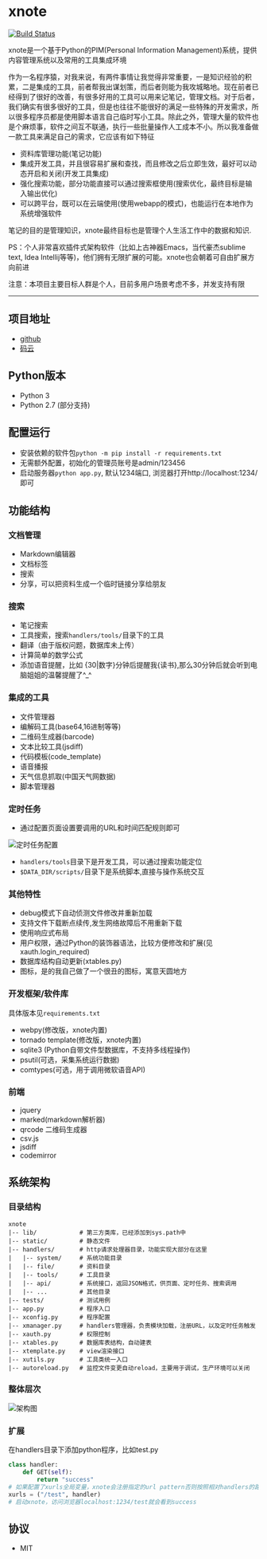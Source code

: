 # xnote

[![Build Status](https://travis-ci.org/xupingmao/xnote.svg?branch=master)](https://travis-ci.org/xupingmao/xnote)

xnote是一个基于Python的PIM(Personal Information Management)系统，提供内容管理系统以及常用的工具集成环境

作为一名程序猿，对我来说，有两件事情让我觉得非常重要，一是知识经验的积累，二是集成的工具，前者帮我出谋划策，而后者则能为我攻城略地。现在前者已经得到了很好的改善，有很多好用的工具可以用来记笔记，管理文档。对于后者，我们确实有很多很好的工具，但是也往往不能很好的满足一些特殊的开发需求，所以很多程序员都是使用脚本语言自己临时写小工具。除此之外，管理大量的软件也是个麻烦事，软件之间互不联通，执行一些批量操作人工成本不小。所以我准备做一款工具来满足自己的需求，它应该有如下特征

- 资料库管理功能(笔记功能)
- 集成开发工具，并且很容易扩展和查找，而且修改之后立即生效，最好可以动态开启和关闭(开发工具集成)
- 强化搜索功能，部分功能直接可以通过搜索框使用(搜索优化，最终目标是输入输出优化)
- 可以跨平台，既可以在云端使用(使用webapp的模式)，也能运行在本地作为系统增强软件
 
笔记的目的是管理知识，xnote最终目标也是管理个人生活工作中的数据和知识.

PS：个人非常喜欢插件式架构软件（比如上古神器Emacs，当代豪杰sublime text, Idea Intellij等等)，他们拥有无限扩展的可能。xnote也会朝着可自由扩展方向前进

注意：本项目主要目标人群是个人，目前多用户场景考虑不多，并发支持有限

-----
## 项目地址
- [github](https://github.com/xupingmao/xnote)
- [码云](https://git.oschina.net/xupingmao/xnote)

## Python版本

- Python 3
- Python 2.7 (部分支持)

## 配置运行
- 安装依赖的软件包```python -m pip install -r requirements.txt```
- 无需额外配置，初始化的管理员账号是admin/123456
- 启动服务器`python app.py`, 默认1234端口, 浏览器打开http://localhost:1234/ 即可

## 功能结构

### 文档管理
- Markdown编辑器
- 文档标签
- 搜索
- 分享，可以把资料生成一个临时链接分享给朋友

### 搜索
- 笔记搜索
- 工具搜索，搜索`handlers/tools/`目录下的工具
- 翻译（由于版权问题，数据库未上传）
- 计算简单的数学公式
- 添加语音提醒，比如 {30|数字}分钟后提醒我{读书},那么30分钟后就会听到电脑姐姐的温馨提醒了^_^


### 集成的工具
- 文件管理器
- 编解码工具(base64,16进制等等)
- 二维码生成器(barcode)
- 文本比较工具(jsdiff)
- 代码模板(code\_template)
- 语音播报
- 天气信息抓取(中国天气网数据)
- 脚本管理器


### 定时任务
- 通过配置页面设置要调用的URL和时间匹配规则即可

![定时任务配置](https://git.oschina.net/xupingmao/xnote/raw/master/static/image/%E5%AE%9A%E6%97%B6%E4%BB%BB%E5%8A%A1%E9%85%8D%E7%BD%AE.PNG)

- `handlers/tools`目录下是开发工具，可以通过搜索功能定位
- `$DATA_DIR/scripts/`目录下是系统脚本,直接与操作系统交互

### 其他特性
- debug模式下自动侦测文件修改并重新加载
- 支持文件下载断点续传,发生网络故障后不用重新下载
- 使用响应式布局
- 用户权限，通过Python的装饰器语法，比较方便修改和扩展(见xauth.login_required)
- 数据库结构自动更新(xtables.py)
- 图标，是的我自己做了一个很丑的图标，寓意天圆地方

### 开发框架/软件库

具体版本见`requirements.txt`

- webpy(修改版，xnote内置)
- tornado template(修改版，xnote内置)
- sqlite3 (Python自带文件型数据库，不支持多线程操作)
- psutil(可选，采集系统运行数据)
- comtypes(可选，用于调用微软语音API)

### 前端

- jquery
- marked(markdown解析器)
- qrcode 二维码生成器
- csv.js
- jsdiff
- codemirror

## 系统架构

### 目录结构
```
xnote
|-- lib/            # 第三方类库，已经添加到sys.path中
|-- static/         # 静态文件
|-- handlers/       # http请求处理器目录，功能实现大部分在这里
|   |-- system/     # 系统功能目录
|   |-- file/       # 资料目录
|   |-- tools/      # 工具目录
|   |-- api/        # 系统接口，返回JSON格式，供页面、定时任务、搜索调用
|   |-- ...         # 其他目录
|-- tests/          # 测试用例
|-- app.py          # 程序入口
|-- xconfig.py      # 程序配置
|-- xmanager.py     # handlers管理器，负责模块加载，注册URL，以及定时任务触发
|-- xauth.py        # 权限控制
|-- xtables.py      # 数据库表结构，自动建表
|-- xtemplate.py    # view渲染接口
|-- xutils.py       # 工具类统一入口
|-- autoreload.py   # 监控文件变更自动reload，主要用于调试，生产环境可以关闭

```

### 整体层次

![架构图](https://git.oschina.net/xupingmao/xnote/raw/master/static/image/architecture.svg)

### 扩展

在handlers目录下添加python程序，比如test.py

```py
class handler:    
    def GET(self):
        return "success"
# 如果配置了xurls全局变量，xnote会注册指定的url pattern否则按照相对handlers的路径注册
xurls = ("/test", handler)
# 启动xnote，访问浏览器localhost:1234/test就会看到success
```


## 协议

- MIT
